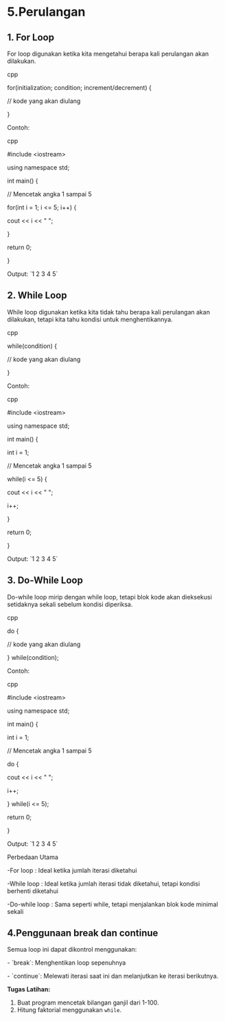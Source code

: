 # 5.Perulangan

## 1. For Loop <a href="#id-1.-for-loop" id="id-1.-for-loop"></a>

For loop digunakan ketika kita mengetahui berapa kali perulangan akan dilakukan.

cpp

for(initialization; condition; increment/decrement) {

// kode yang akan diulang

}

Contoh:

cpp

\#include \<iostream>

using namespace std;

int main() {

// Mencetak angka 1 sampai 5

for(int i = 1; i <= 5; i++) {

cout << i << " ";

}

return 0;

}

Output: \`1 2 3 4 5\`

## 2. While Loop <a href="#id-2.-while-loop" id="id-2.-while-loop"></a>

While loop digunakan ketika kita tidak tahu berapa kali perulangan akan dilakukan, tetapi kita tahu kondisi untuk menghentikannya.

cpp

while(condition) {

// kode yang akan diulang

}

Contoh:

cpp

\#include \<iostream>

using namespace std;

int main() {

int i = 1;

// Mencetak angka 1 sampai 5

while(i <= 5) {

cout << i << " ";

i++;

}

return 0;

}

Output: \`1 2 3 4 5\`

## 3. Do-While Loop <a href="#id-3.-do-while-loop" id="id-3.-do-while-loop"></a>

Do-while loop mirip dengan while loop, tetapi blok kode akan dieksekusi setidaknya sekali sebelum kondisi diperiksa.

cpp

do {

// kode yang akan diulang

} while(condition);

Contoh:

cpp

\#include \<iostream>

using namespace std;

int main() {

int i = 1;

// Mencetak angka 1 sampai 5

do {

cout << i << " ";

i++;

} while(i <= 5);

return 0;

}

Output: \`1 2 3 4 5\`

Perbedaan Utama

-For loop : Ideal ketika jumlah iterasi diketahui

-While loop : Ideal ketika jumlah iterasi tidak diketahui, tetapi kondisi berhenti diketahui

-Do-while loop : Sama seperti while, tetapi menjalankan blok kode minimal sekali

## 4.Penggunaan break dan continue <a href="#id-4.penggunaan-break-dan-continue" id="id-4.penggunaan-break-dan-continue"></a>

Semua loop ini dapat dikontrol menggunakan:

\- \`break\`: Menghentikan loop sepenuhnya

\- \`continue\`: Melewati iterasi saat ini dan melanjutkan ke iterasi berikutnya.

**Tugas Latihan:**

1. Buat program mencetak bilangan ganjil dari 1-100.
2. Hitung faktorial menggunakan `while`.
